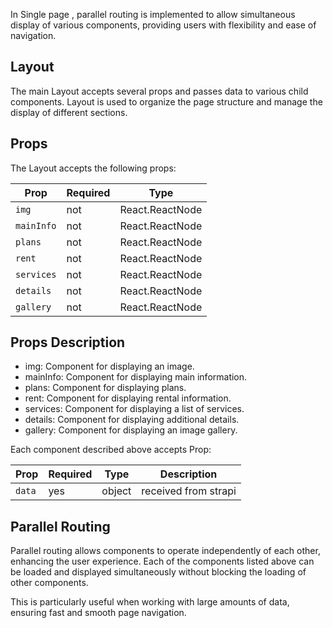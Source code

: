 In Single page , parallel routing is implemented to allow simultaneous display of various components, providing users with flexibility and ease of navigation.

## Layout

The main Layout accepts several props and passes data to various child components. Layout is used to organize the page structure and manage the display of different sections.

## Props

The Layout accepts the following props:

| Prop       | Required | Type            |
| ---------- | -------- | --------------- |
| `img`      | not      | React.ReactNode |
| `mainInfo` | not      | React.ReactNode |
| `plans`    | not      | React.ReactNode |
| `rent`     | not      | React.ReactNode |
| `services` | not      | React.ReactNode |
| `details`  | not      | React.ReactNode |
| `gallery`  | not      | React.ReactNode |

## Props Description

- img: Component for displaying an image.
- mainInfo: Component for displaying main information.
- plans: Component for displaying plans.
- rent: Component for displaying rental information.
- services: Component for displaying a list of services.
- details: Component for displaying additional details.
- gallery: Component for displaying an image gallery.

Each component described above accepts Prop:

| Prop   | Required | Type   | Description          |
| ------ | -------- | ------ | -------------------- |
| `data` | yes      | object | received from strapi |

## Parallel Routing

Parallel routing allows components to operate independently of each other, enhancing the user experience. Each of the components listed above can be loaded and displayed simultaneously without blocking the loading of other components.

This is particularly useful when working with large amounts of data, ensuring fast and smooth page navigation.
